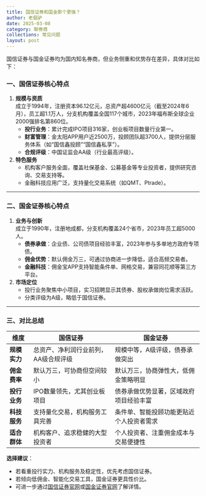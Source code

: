 ```yaml
---
title: 国信证券和国金那个更强？
author: 老倔驴
date: 2025-03-08
category: 聊券商
collections: 常见问题
layout: post
---
```


国信证券与国金证券均为国内知名券商，但业务侧重和优势存在差异，具体对比如下：

### 一、国信证券核心特点

1. **规模与资质**  
    成立于1994年，注册资本96.12亿元，总资产超4600亿元（截至2024年6月），员工超1.1万人，分支机构覆盖全国117个城市，2023年福布斯全球企业2000强排名第860位。
    - **投行业务**：累计完成IPO项目316家，创业板项目数量行业第一。
    - **财富管理**：金太阳APP用户近2500万，投顾团队超3700人，提供分层服务体系（如“国信鑫投顾”“国信鑫私享”）。
    - **合规评级**：中国证监会AA级（行业最高评级）。
2. **特色服务**
    - 机构客户服务全面，覆盖社保基金、公募基金等专业投资者，提供研究咨询、交易支持等。
    - 金融科技应用广泛，支持量化交易系统（如QMT、Ptrade）。

---

### 二、国金证券核心特点

1. **业务与创新**  
    成立于1990年，注册地成都，分支机构覆盖24个省市，2023年员工超5000人。
    - **债券承做**：企业债、公司债项目经验丰富，2023年参与多单地方政府专项债。
    - **佣金优势**：默认佣金万三，可通过协商进一步降低，适合高频交易者。
    - **金融科技**：佣金宝APP支持智能条件单、网格交易，兼容同花顺等第三方平台。
2. **市场定位**
    - 投行业务聚焦中小项目，实习招聘显示其债券、股权承做岗位需求活跃。
    - 分类评级为A级，略低于国信证券。

---

### 三、对比总结

| **维度**   | **国信证券**            | **国金证券**             |
| -------- | ------------------- | -------------------- |
| **规模实力** | 总资产、净利润行业前列，AA级合规评级 | 规模中等，A级评级，债券承做突出     |
| **佣金费率** | 默认万三，可协商但空间较小       | 默认万三，协商弹性大，低佣金策略明显   |
| **投行业务** | IPO数量领先，尤其创业板项目     | 债券承做优势显著，区域政府项目经验丰富  |
| **科技服务** | 支持量化交易，机构服务工具完善     | 条件单、智能投顾功能更贴近个人投资者需求 |
| **适合群体** | 机构客户、追求稳健的大型投资者     | 个人投资者、注重佣金成本与交易便捷性   |

**选择建议**：

- 若看重投行实力、机构服务及稳定性，优先考虑国信证券。
- 若倾向低佣金、智能化交易工具，国金证券更具性价比。
- 可进一步通过[国信证券官网](http://www.guosen.com.cn/)或[国金证券官网](http://www.gjzq.com.cn/)了解详情。